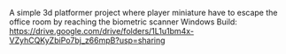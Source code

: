A simple 3d platformer project where player miniature have to escape the office room by reaching the biometric scanner
Windows Build: https://drive.google.com/drive/folders/1L1u1bm4x-VZyhCQKyZbiPo7bj_z66mpB?usp=sharing
